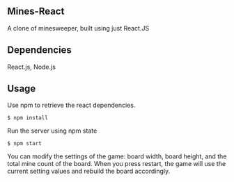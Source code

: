 ## Mines-React
A clone of minesweeper, built using just React.JS

## Dependencies
React.js, Node.js

## Usage

Use npm to retrieve the react dependencies.

```
$ npm install
```

Run the server using npm state

```
$ npm start
```

You can modify the settings of the game: board width, board height, and the total mine count of the board. When you press restart, the game will use the current setting values and rebuild the board accordingly. 
